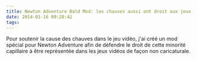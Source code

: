 ```yaml
---
title: Newton Adventure Bald Mod: les chauves aussi ont droit aux jeux vidéos 
date: 2014-01-16 09:28:42
tags:
---
```


Pour soutenir la cause des chauves dans le jeu vidéo, j'ai créé un mod spécial pour Newton Adventure afin de défendre le droit de cette minorité capillaire à être représentée dans les jeux vidéos de façon non caricaturale.